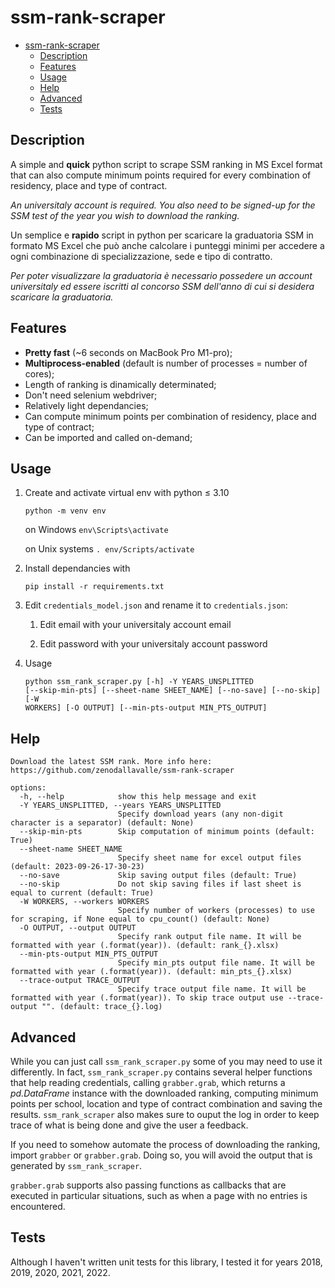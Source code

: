 # ssm-rank-scraper

- [ssm-rank-scraper](#ssm-rank-scraper)
  - [Description](#description)
  - [Features](#features)
  - [Usage](#usage)
  - [Help](#help)
  - [Advanced](#advanced)
  - [Tests](#tests)

## Description

A simple and **quick** python script to scrape SSM ranking in MS Excel format that can also compute minimum points required for every combination of residency, place and type of contract.

_An universitaly account is required. You also need to be signed-up for the SSM test of the year you wish to download the ranking._

Un semplice e **rapido** script in python per scaricare la graduatoria SSM in formato MS Excel che può anche calcolare i punteggi minimi per accedere a ogni combinazione di specializzazione, sede e tipo di contratto.

_Per poter visualizzare la graduatoria è necessario possedere un account universitaly ed essere iscritti al concorso SSM dell'anno di cui si desidera scaricare la graduatoria._

## Features

- **Pretty fast** (~6 seconds on MacBook Pro M1-pro);
- **Multiprocess-enabled** (default is number of processes = number of cores);
- Length of ranking is dinamically determinated;
- Don't need selenium webdriver;
- Relatively light dependancies;
- Can compute minimum points per combination of residency, place and type of contract;
- Can be imported and called on-demand;

## Usage

1. Create and activate virtual env with python ≤ 3.10

   <code>python -m venv env</code>

   on Windows <code>env\Scripts\activate</code>

   on Unix systems <code>. env/Scripts/activate</code>

2. Install dependancies with

   <code>pip install -r requirements.txt</code>

3. Edit `credentials_model.json` and rename it to `credentials.json`:

   1. Edit email with your universitaly account email

   2. Edit password with your universitaly account password

4. Usage

   <code>python ssm_rank_scraper.py [-h] -Y YEARS_UNSPLITTED [--skip-min-pts] [--sheet-name SHEET_NAME] [--no-save] [--no-skip] [-W WORKERS] [-O OUTPUT] [--min-pts-output MIN_PTS_OUTPUT]</code>

## Help

```
Download the latest SSM rank. More info here: https://github.com/zenodallavalle/ssm-rank-scraper

options:
  -h, --help            show this help message and exit
  -Y YEARS_UNSPLITTED, --years YEARS_UNSPLITTED
                        Specify download years (any non-digit character is a separator) (default: None)
  --skip-min-pts        Skip computation of minimum points (default: True)
  --sheet-name SHEET_NAME
                        Specify sheet name for excel output files (default: 2023-09-26-17-30-23)
  --no-save             Skip saving output files (default: True)
  --no-skip             Do not skip saving files if last sheet is equal to current (default: True)
  -W WORKERS, --workers WORKERS
                        Specify number of workers (processes) to use for scraping, if None equal to cpu_count() (default: None)
  -O OUTPUT, --output OUTPUT
                        Specify rank output file name. It will be formatted with year (.format(year)). (default: rank_{}.xlsx)
  --min-pts-output MIN_PTS_OUTPUT
                        Specify min_pts output file name. It will be formatted with year (.format(year)). (default: min_pts_{}.xlsx)
  --trace-output TRACE_OUTPUT
                        Specify trace output file name. It will be formatted with year (.format(year)). To skip trace output use --trace-output "". (default: trace_{}.log)
```

## Advanced

While you can just call `ssm_rank_scraper.py` some of you may need to use it differently. In fact, `ssm_rank_scraper.py` contains several helper functions that help reading credentials, calling `grabber.grab`, which returns a _pd.DataFrame_ instance with the downloaded ranking, computing minimum points per school, location and type of contract combination and saving the results. `ssm_rank_scraper` also makes sure to ouput the log in order to keep trace of what is being done and give the user a feedback.

If you need to somehow automate the process of downloading the ranking, import `grabber` or `grabber.grab`. Doing so, you will avoid the output that is generated by `ssm_rank_scraper`.

`grabber.grab` supports also passing functions as callbacks that are executed in particular situations, such as when a page with no entries is encountered.

## Tests

Although I haven't written unit tests for this library, I tested it for years 2018, 2019, 2020, 2021, 2022.
